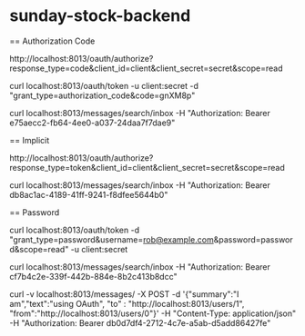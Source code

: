 # sunday-stock-backend


== Authorization Code

http://localhost:8013/oauth/authorize?response_type=code&client_id=client&client_secret=secret&scope=read

curl localhost:8013/oauth/token -u client:secret -d "grant_type=authorization_code&code=gnXM8p"

curl localhost:8013/messages/search/inbox -H "Authorization: Bearer e75aecc2-fb64-4ee0-a037-24daa7f7dae9"

== Implicit

http://localhost:8013/oauth/authorize?response_type=token&client_id=client&client_secret=secret&scope=read

curl localhost:8013/messages/search/inbox -H "Authorization: Bearer db8ac1ac-4189-41ff-9241-f8dfee5644b0"

== Password

curl localhost:8013/oauth/token -d "grant_type=password&username=rob@example.com&password=password&scope=read" -u client:secret

curl localhost:8013/messages/search/inbox -H "Authorization: Bearer cf7b4c2e-339f-442b-884e-8b2c413b8dcc"

curl -v localhost:8013/messages/ -X POST -d '{"summary":"I am","text":"using OAuth", "to" : "http://localhost:8013/users/1", "from":"http://localhost:8013/users/0"}' -H "Content-Type: application/json" -H "Authorization: Bearer db0d7df4-2712-4c7e-a5ab-d5add86427fe"

